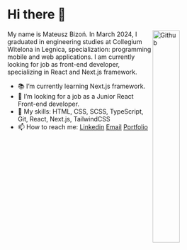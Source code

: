# Hi there 👋

<img width="35%" align="right" alt="Github" src="https://user-images.githubusercontent.com/48678280/88862734-4903af80-d201-11ea-968b-9c939d88a37c.gif" />

My name is Mateusz Bizoń. In March 2024, I graduated in engineering studies at Collegium Witelona in Legnica, specialization: programming mobile and web applications. I am currently looking for job as front-end developer, specializing in React and Next.js framework.

- 📚 I’m currently learning Next.js framework.
- 👯 I’m looking for a job as a Junior React Front-end developer.
- 🔭 My skills: HTML, CSS, SCSS, TypeScript, Git, React, Next.js, TailwindCSS
- 📫 How to reach me: [Linkedin](https://www.linkedin.com/in/mateusz-bizo%C5%84-ab5672304/) [Email](mailto:mat-biz@wp.pl) [Portfolio](https://portfoliomateuszbizon.netlify.app/)
